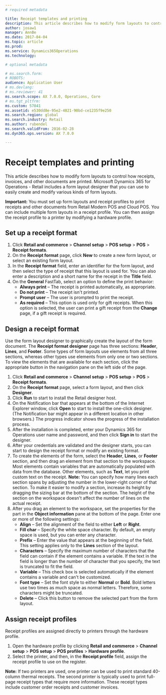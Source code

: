 ```yaml
---
# required metadata

title: Receipt templates and printing
description: This article describes how to modify form layouts to control how receipts, invoices, and other documents are printed. Microsoft Dynamics 365 for Operations - Retail includes a form layout designer that you can use to easily create and modify various kinds of form layouts.
author: josaw1
manager: AnnBe
ms.date: 2017-04-04
ms.topic: article
ms.prod: 
ms.service: Dynamics365Operations
ms.technology: 

# optional metadata

# ms.search.form: 
# ROBOTS: 
audience: Application User
# ms.devlang: 
# ms.reviewer: 41
ms.search.scope: AX 7.0.0, Operations, Core
# ms.tgt_pltfrm: 
ms.custom: 57841
ms.assetid: e530dd8e-95e2-4021-90bd-ce1235f9e250
ms.search.region: global
ms.search.industry: Retail
ms.author: rubendel
ms.search.validFrom: 2016-02-28
ms.dyn365.ops.version: AX 7.0.0

---
```


# Receipt templates and printing

This article describes how to modify form layouts to control how receipts, invoices, and other documents are printed. Microsoft Dynamics 365 for Operations - Retail includes a form layout designer that you can use to easily create and modify various kinds of form layouts.

**Important:** You must set up form layouts and receipt profiles to print receipts and other documents from Retail Modern POS and Cloud POS. You can include multiple form layouts in a receipt profile. You can then assign the receipt profile to a printer by modifying a hardware profile.

## Set up a receipt format
1.  Click **Retail and commerce** &gt; **Channel setup** &gt; **POS setup** &gt; **POS** &gt; **Receipt formats**.
2.  On the **Receipt format** page, click **New** to create a new form layout, or select an existing form layout.
3.  In the **Receipt format** field, enter an identifier for the form layout, and then select the type of receipt that this layout is used for. You can also enter a description and a short name for the receipt in the **Title** field.
4.  On the **General** FastTab, select an option to define the print behavior:
    -   **Always print** – The receipt is printed automatically, as appropriate.
    -   **Do not print** – The receipt isn't printed.
    -   **Prompt user** – The user is prompted to print the receipt.
    -   **As required** – This option is used only for gift receipts. When this option is selected, the user can print a gift receipt from the **Change** page, if a gift receipt is required.

## Design a receipt format
Use the form layout designer to graphically create the layout of the form document. The **Receipt format designer** page has three sections: **Header**, **Lines**, and **Footer**. Some types of form layouts use elements from all three sections, whereas other types use elements from only one or two sections. To view the elements that are available for each section, click the appropriate button in the navigation pane on the left side of the page.

1.  Click **Retail and commerce** &gt; **Channel setup** &gt; **POS setup** &gt; **POS** &gt; **Receipt formats**.
2.  On the **Receipt format** page, select a form layout, and then click **Designer**.
3.  Click **Run** to start to install the Retail designer host.
4.  On the Notification bar that appears at the bottom of the Internet Explorer window, click **Open** to start to install the one-click designer. (The Notification bar might appear in a different location in other browsers.) The progress indicator shows the progress of the installation process.
5.  After the installation is completed, enter your Dynamics 365 for Operations user name and password, and then click **Sign in** to start the designer.
6.  After your credentials are validated and the designer starts, you can start to design the receipt format or modify an existing format.
7.  To create the elements of the form, select the **Header**, **Lines**, or **Footer** section, and then drag an element from that section to the workspace. Most elements contain variables that are automatically populated with data from the database. Other elements, such as **Text**, let you print custom text on the receipt. **Note:** You can specify how many lines each section spans by adjusting the number in the lower-right corner of that section. To make it easier to modify a section, increase its height by dragging the sizing bar at the bottom of the section. The height of the section on the workspace doesn't affect the number of lines on the actual receipt.
8.  After you drag an element to the workspace, set the properties for the part in the **Object information** pane at the bottom of the page. Enter one or more of the following settings:
    -   **Align** – Set the alignment of the field to either **Left** or **Right**.
    -   **Fill char** – Specify the white space character. By default, an empty space is used, but you can enter any character.
    -   **Prefix** – Enter the value that appears at the beginning of the field. This setting applies only to the **Lines** section of the layout.
    -   **Characters** – Specify the maximum number of characters that the field can contain if the element contains a variable. If the text in the field is longer than the number of character that you specify, the text is truncated to fit the field.
    -   **Variable** – This check box is selected automatically if the element contains a variable and can't be customized.
    -   **Font type** – Set the font style to either **Normal** or **Bold**. Bold letters use two times as much space as normal letters. Therefore, some characters might be truncated.
    -   **Delete** – Click this button to remove the selected part from the form layout.

## Assign receipt profiles
Receipt profiles are assigned directly to printers through the hardware profile.

1.  Open the hardware profile by clicking **Retail and commerce** &gt; **Channel setup** &gt; **POS setup** &gt; **POS profiles** &gt; **Hardware profile**.
2.  Select the printer, and then, in the **Receipt profile** field, assign the receipt profile to use on the register.

**Note:** If two printers are used, one printer can be used to print standard 40-column thermal receipts. The second printer is typically used to print full-page receipt types that require more information. These receipt types include customer order receipts and customer invoices.

